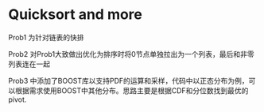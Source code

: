 # Quicksort and more
Prob1 为针对链表的快排

Prob2 对Prob1大致做出优化为排序时将0节点单独拉出为一个列表，最后和非零列表连在一起

Prob3 中添加了BOOST库以支持PDF的运算和采样，代码中以正态分布为例，可以根据需求使用BOOST中其他分布。思路主要是根据CDF和分位数找到最优的pivot.